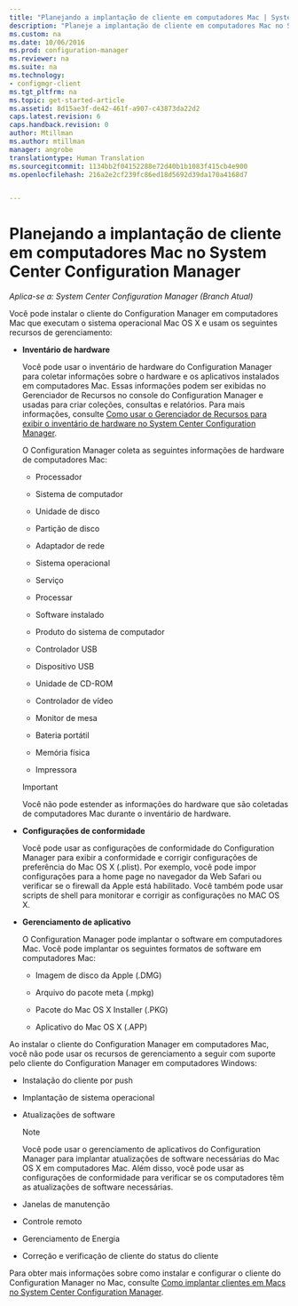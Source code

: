```yaml
---
title: "Planejando a implantação de cliente em computadores Mac | System Center Configuration Manager"
description: "Planeje a implantação de cliente em computadores Mac no System Center Configuration Manager."
ms.custom: na
ms.date: 10/06/2016
ms.prod: configuration-manager
ms.reviewer: na
ms.suite: na
ms.technology:
- configmgr-client
ms.tgt_pltfrm: na
ms.topic: get-started-article
ms.assetid: 8d15ae3f-de42-461f-a907-c43873da22d2
caps.latest.revision: 6
caps.handback.revision: 0
author: Mtillman
ms.author: mtillman
manager: angrobe
translationtype: Human Translation
ms.sourcegitcommit: 1134bb2f04152288e72d40b1b1083f415cb4e900
ms.openlocfilehash: 216a2e2cf239fc86ed18d5692d39da170a4168d7


---
```

# <a name="planning-for-client-deployment-to-mac-computers-in-system-center-configuration-manager"></a>Planejando a implantação de cliente em computadores Mac no System Center Configuration Manager

*Aplica-se a: System Center Configuration Manager (Branch Atual)*

Você pode instalar o cliente do Configuration Manager em computadores Mac que executam o sistema operacional Mac OS X e usam os seguintes recursos de gerenciamento:  

-   **Inventário de hardware**  

     Você pode usar o inventário de hardware do Configuration Manager para coletar informações sobre o hardware e os aplicativos instalados em computadores Mac. Essas informações podem ser exibidas no Gerenciador de Recursos no console do Configuration Manager e usadas para criar coleções, consultas e relatórios. Para mais informações, consulte [Como usar o Gerenciador de Recursos para exibir o inventário de hardware no System Center Configuration Manager](../../../../core/clients/manage/inventory/use-resource-explorer-to-view-hardware-inventory.md).  

     O Configuration Manager coleta as seguintes informações de hardware de computadores Mac:  

    -   Processador  

    -   Sistema de computador  

    -   Unidade de disco  

    -   Partição de disco  

    -   Adaptador de rede  

    -   Sistema operacional  

    -   Serviço  

    -   Processar  

    -   Software instalado  

    -   Produto do sistema de computador  

    -   Controlador USB  

    -   Dispositivo USB  

    -   Unidade de CD-ROM  

    -   Controlador de vídeo  

    -   Monitor de mesa  

    -   Bateria portátil  

    -   Memória física  

    -   Impressora  

    > [!IMPORTANT]  
    >  Você não pode estender as informações do hardware que são coletadas de computadores Mac durante o inventário de hardware.  

-   **Configurações de conformidade**  

     Você pode usar as configurações de conformidade do Configuration Manager para exibir a conformidade e corrigir configurações de preferência do Mac OS X (.plist). Por exemplo, você pode impor configurações para a home page no navegador da Web Safari ou verificar se o firewall da Apple está habilitado. Você também pode usar scripts de shell para monitorar e corrigir as configurações no MAC OS X.  

-   **Gerenciamento de aplicativo**  

     O Configuration Manager pode implantar o software em computadores Mac. Você pode implantar os seguintes formatos de software em computadores Mac:  

    -   Imagem de disco da Apple (.DMG)  

    -   Arquivo do pacote meta (.mpkg)  

    -   Pacote do Mac OS X Installer (.PKG)  

    -   Aplicativo do Mac OS X (.APP)  

 Ao instalar o cliente do Configuration Manager em computadores Mac, você não pode usar os recursos de gerenciamento a seguir com suporte pelo cliente do Configuration Manager em computadores Windows:  

-   Instalação do cliente por push  

-   Implantação de sistema operacional  

-   Atualizações de software  

    > [!NOTE]  
    >  Você pode usar o gerenciamento de aplicativos do Configuration Manager para implantar atualizações de software necessárias do Mac OS X em computadores Mac. Além disso, você pode usar as configurações de conformidade para verificar se os computadores têm as atualizações de software necessárias.  

-   Janelas de manutenção  

-   Controle remoto  

-   Gerenciamento de Energia  

-   Correção e verificação de cliente do status do cliente  

 Para obter mais informações sobre como instalar e configurar o cliente do Configuration Manager no Mac, consulte [Como implantar clientes em Macs no System Center Configuration Manager](../../../../core/clients/deploy/deploy-clients-to-macs.md).



<!--HONumber=Nov16_HO1-->


